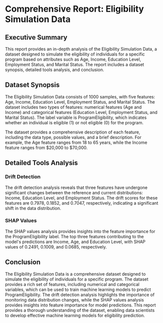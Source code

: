 **Comprehensive Report: Eligibility Simulation Data**
======================================================

**Executive Summary**
---------------------

This report provides an in-depth analysis of the Eligibility Simulation Data, a dataset designed to simulate the eligibility of individuals for a specific program based on attributes such as Age, Income, Education Level, Employment Status, and Marital Status. The report includes a dataset synopsis, detailed tools analysis, and conclusion.

**Dataset Synopsis**
---------------------

The Eligibility Simulation Data consists of 1000 samples, with five features: Age, Income, Education Level, Employment Status, and Marital Status. The dataset includes two types of features: numerical features (Age and Income) and categorical features (Education Level, Employment Status, and Marital Status). The label variable is ProgramEligibility, which indicates whether an individual is eligible (1) or not eligible (0) for the program.

The dataset provides a comprehensive description of each feature, including the data type, possible values, and a brief description. For example, the Age feature ranges from 18 to 65 years, while the Income feature ranges from $20,000 to $70,000.

**Detailed Tools Analysis**
---------------------------

### Drift Detection

The drift detection analysis reveals that three features have undergone significant changes between the reference and current distributions: Income, Education Level, and Employment Status. The drift scores for these features are 0.7978, 0.1852, and 0.7047, respectively, indicating a significant shift in the data distribution.

### SHAP Values

The SHAP values analysis provides insights into the feature importance for the ProgramEligibility label. The top three features contributing to the model's predictions are Income, Age, and Education Level, with SHAP values of 0.2491, 0.1009, and 0.0685, respectively.

**Conclusion**
--------------

The Eligibility Simulation Data is a comprehensive dataset designed to simulate the eligibility of individuals for a specific program. The dataset provides a rich set of features, including numerical and categorical variables, which can be used to train machine learning models to predict ProgramEligibility. The drift detection analysis highlights the importance of monitoring data distribution changes, while the SHAP values analysis provides insights into feature importance for model predictions. This report provides a thorough understanding of the dataset, enabling data scientists to develop effective machine learning models for eligibility prediction.